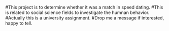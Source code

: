 #This project is to determine whether it was a match in speed dating.
#This is related to social science fields to investigate the humnan behavior.
#Actually this is a university assignment.
#Drop me a message if interested, happy to tell.
